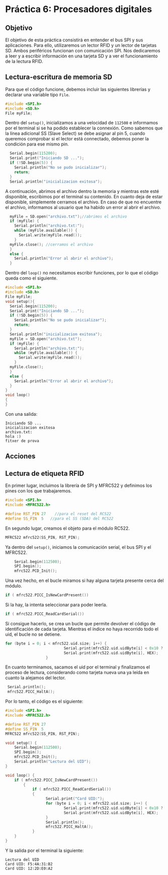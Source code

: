 # Práctica 6: Procesadores digitales

## Objetivo
El objetivo de esta práctica consistirá en entender el bus SPI y sus aplicaciones. Para ello, utilizaremos un lector RFID y un lector de tarjetas SD. Ambos periféricos funcionan con comunicación SPI. Nos dedicaremos a leer y a escribir información en una tarjeta SD y a ver el funcionamiento de la lectura RFID.

## Lectura-escritura de memoria SD

Para que el código funcione, debemos incluir las siguientes librerías y declarar una variable tipo `File`.
```cpp
#include <SPI.h>
#include <SD.h>
File myFile;
```
Dentro del ``setup()``, inicializamos a una velocidad de `112500` e informamos por el terminal si se ha podido establecer la connexión. Como sabemos que la línea adicional SS (Slave Select) se debe asignar al pin 5, cuando queremos comprobar si el lector está connectado, debemos poner la condición para ese mismo pin.
```cpp
  Serial.begin(115200);
  Serial.print("Iniciando SD ...");
  if (!SD.begin(5)) {
    Serial.println("No se pudo inicializar");
    return;
  }
  Serial.println("inicializacion exitosa");
```
A continuación, abrimos el archivo dentro la memoria y mientras este esté disponible, escribimos por el terminal su contenido. En cuanto deja de estar disponible, simplemente cerramos el archivo. En caso de que no encuentre el archivo, informamos al usuario que ha habido un error al abrir el archivo.
```cpp
  myFile = SD.open("archivo.txt");//abrimos el archivo
  if (myFile) {
    Serial.println("archivo.txt:");
    while (myFile.available()) {
      Serial.write(myFile.read());
    }
  myFile.close(); //cerramos el archivo
  } 
  else {
    Serial.println("Error al abrir el archivo");
  }
```
Dentro del `loop()` no necesitamos escribir funciones, por lo que el código queda como el siguiente. 
```cpp
#include <SPI.h>
#include <SD.h>
File myFile;
void setup(){
  Serial.begin(115200);
  Serial.print("Iniciando SD ...");
  if (!SD.begin(5)) {
    Serial.println("No se pudo inicializar");
    return;
  }
  Serial.println("inicializacion exitosa");
  myFile = SD.open("archivo.txt");
  if (myFile) {
    Serial.println("archivo.txt:");
    while (myFile.available()) {
      Serial.write(myFile.read());
    }
  myFile.close();
  } 
  else {
    Serial.println("Error al abrir el archivo");
  }
}
void loop()
{
}
```
Con una salida:
```
Iniciando SD ...
inicializacion exitosa
archivo.txt:
hola :)
fitxer de prova
```
## Acciones 


## Lectura de etiqueta RFID

En primer lugar, incluimos la librería de SPI y MFRC522 y definimos los pines con los que trabajaremos.
```cpp
#include <SPI.h>
#include <MFRC522.h>

#define RST_PIN	27    //para el reset del RC522
#define SS_PIN	5   //para el SS (SDA) del RC522
```
En segundo lugar, creamos el objeto para el módulo RC522.
```cpp
MFRC522 mfrc522(SS_PIN, RST_PIN);
```
Ya dentro del `setup()`, iniciamos la comunicación serial, el bus SPI y el MFRC522.
```cpp
    Serial.begin(112500); 
    SPI.begin();
	mfrc522.PCD_Init();
```
Una vez hecho, en el bucle miramos si hay alguna tarjeta presente cerca del módulo. 
```cpp
if ( mfrc522.PICC_IsNewCardPresent()) 
```
Si la hay, la intenta seleccionar para poder leerla. 
```cpp
if ( mfrc522.PICC_ReadCardSerial())
```
Si consigue hacerlo, se crea un bucle que permite devolver el código de identificación de cada tarjeta. Mientras el índice no haya recorrido todo el uid, el bucle no se detiene. 
```cpp
for (byte i = 0; i < mfrc522.uid.size; i++) {
                          Serial.print(mfrc522.uid.uidByte[i] < 0x10 ? " 0" : " ");
                          Serial.print(mfrc522.uid.uidByte[i], HEX);   
                  } 
```
En cuanto terminamos, sacamos el uid por el terminal y finalizamos el proceso de lectura, considerando como tarjeta nueva una ya leída en cuanto la alejamos del lector.
```cpp
 Serial.println();
 mfrc522.PICC_HaltA(); 
```
Por lo tanto, el código es el siguiente:
```cpp
#include <SPI.h>
#include <MFRC522.h>

#define RST_PIN	27
#define SS_PIN	5
MFRC522 mfrc522(SS_PIN, RST_PIN);

void setup() {
    Serial.begin(112500); 
    SPI.begin();
	mfrc522.PCD_Init();
	Serial.println("Lectura del UID");
}

void loop() {
	if ( mfrc522.PICC_IsNewCardPresent()) 
        {  
            if ( mfrc522.PICC_ReadCardSerial()) 
            {
                  Serial.print("Card UID:");
                  for (byte i = 0; i < mfrc522.uid.size; i++) {
                          Serial.print(mfrc522.uid.uidByte[i] < 0x10 ? " 0" : " ");
                          Serial.print(mfrc522.uid.uidByte[i], HEX);   
                  } 
                  Serial.println();
                  mfrc522.PICC_HaltA();         
            }      
	}	
}
```
Y la salida por el terminal la siguiente:
```
Lectura del UID
Card UID: F5:4A:31:B2
Card UID: 12:2D:E0:A2
```